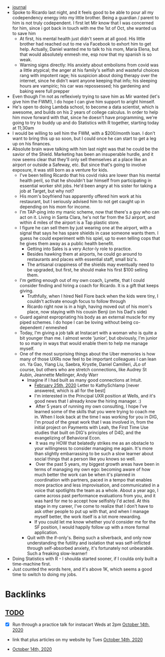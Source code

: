 - [journal](<journal.md>)
- Spoke to Ricardo last night, and it feels good to be able to pour all my codependency energy into my little brother. Being a guardian / parent to him is not truly codependent. I first let Mir know that I was concerned for him, since i got back in touch with me the 1st of Oct, she wanted us to save him
    - At first, his mental health just didn't seem at all good. His little brother had reached out to me via Facebook to exhort him to get help. Actually, Daniel wanted me to talk to his mom, Maria Elena, but that would absolutely enmesh me, esp now that my spanish is so weak.
    - Warning signs directly: His anxiety about embolisms from covid was a little atypical; the anger at his family's selfish and wasteful choices rang with impotent rage; his suspicion about doing therapy over the internet, since he didn't want anyone keeping that info; his sleeping hours are vampiric; his car was repossessed; his gardening and baking were full prepper 
- Even though I'm not as reflexively trying to save him as Mir wanted (let's give him the FWM!), I do hope I can give him support to aright himself.
- He's open to doing Lambda school, to become a data scientist, which is awesome, and builds on his 2 years of college calculus. In order to help him move forward with that, since he doesn't have programming, we're going to try to buddy up and do Statistics with R together, starting today at 11;30am
- I would be willing to sell him the FWM, with a $200/month loan. I don't want to bring this up so soon, but I could once he can start to get a leg up on his finances.
- Absolute brain wave talking with him last night was that he could be the savior of the Shield. Marketing has been an insuperable hurdle, and it now seems clear that they'll only sell themselves at a place like an airport or outside a Safeway, etc. But since that's going to involve exposure, it was still born as a venture for kids. 
    - I've been telling Ricardo that his covid risks are lower than his mental health peril, so that he shouldn't bar himself from participating in essential worker shit jobs. He'd been angry at his sister for taking a job at Target, but why not? 
    - His mom's boyfriend has apparently offered him work at his restaurant, but I seriously advised him to not get caught up in depending on his mom for income.
    - I'm TAP-ping into my manic scheme, now that there's a guy who can act on it. Living in Santa Clara, he's not far from the SJ airport, and within 4 miles of the airport is a Tap plastic store. 
    - I figure he can sell them by just wearing one at the airport, with a signal that says he has spare shields in case someone wants them. I guess he could experiment with his spiel, up to even telling cops that he gives them away as a public health benefit. 
        - Getting into Sales is a very Actor-ly role to practice. 
        - Besides hawking them at airports, he could go around to restaurants and places with essential staff, small biz's.
        - The artisanal crappiness of the shields may eventually need to be upgraded, but first, he should make his first $100 selling them.
    - I'm getting enough out of my own coach, Lynette, that I could consider finding and hiring a coach for Ricardo. It is a gift that keeps giving. 
        - Truthfully, when I hired Neil Fiore back when the kids were tiny, I couldn't activate enough focus to follow through
        - Ricardo right now is in a high, having moved out of his mom's place, now staying with his cousin Benji (on his Dad's side)
    - Guard against expropriating his body as an external muscle for my piped schemes. I do hope I can be loving without being co-dependent / enmeshed
    - Today, I'm giving a job talk at Instacart with a woman who is quite a bit younger than me. I almost wrote 'junior', but obviously, I'm junior to so many in ways that would enable them to help me manage myself.
    - One of the most surprising things about the Uber memories is how many of those UXRs now feel to be important colleagues I can lean on. Ya Gao, Yiang Liu, Saebra, Krystle, Daniel Camilleri, JLo of course, but others who are stretch connections, like Audrey St Aubin, Jeannette Mellinger, Andy Warr
        - Imagine if I had built as many good connections at Intuit.
            - [February 25th, 2020](<February 25th, 2020.md>) Letter to KathySchlamp [never answered, which is all for the best]
            - I'm interested in the Principal UXR position at Wells, and it's good news that I already know the hiring manager. :)
            -  After 5 years of running my own consulting, I hope I've learned some of the skills that you were trying to coach me in. When I look back at the time I was working for you in DIG, I'm proud of the great work that I was involved in, from the initial project on Payments with Leah, the First Time Use studies that built on DIG's principles of D4D, and the evangelizing of Behavioral Econ.
            -  It was my HOW that belatedly strikes me as an obstacle to your willingness to consider managing me again. It's more than slightly embarrassing to be such a slow learner about social things that a person like you knows so well.
            -  Over the past 5 years, my biggest growth areas have been in terms of managing my own ego: becoming aware of how much better the work can be when it's planned in coordination with partners, paced in a tempo that enables more practice and less improvisation, and communicated in a voice that spotlights the team as a whole. About a year ago, I came across past performance evaluations from you, and it was hard for me to accept how selfishly I'd acted. At this stage in my career, I've come to realize that I don't have to ask other people to put up with that, and when I manage myself better, the work itself is a lot more rewarding.
            - If you could let me know whether you'd consider me for the SF position, I would happily follow up with a more formal application.
        - Quit with the if-only's. Being such a silverback, and only now understanding the futility and isolation that was self-inflicted through self-absorbed anxiety, it's fortunately not unbearable. Such a freaking slow-learner!
- Doing Statistics with R - I shoulda started sooner, if I coulda only built a time-machine first. 
- Just counted the words here, and it's above 1K, which seems a good time to switch to doing my jobs.

# Backlinks
## [TODO](<TODO.md>)
- [x] Run through a practice talk for instacart Weds at 2pm [October 14th, 2020](<October 14th, 2020.md>)

- link that plus articles on my website by Tues [October 14th, 2020](<October 14th, 2020.md>)

- [October 14th, 2020](<October 14th, 2020.md>)

